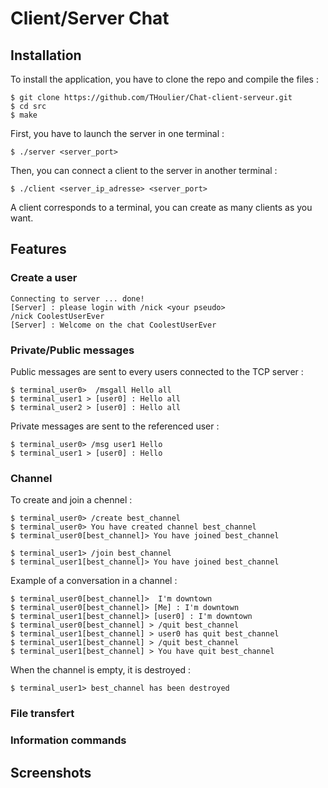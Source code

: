 # Client/Server Chat

Installation
------------
To install the application, you have to clone the repo and compile the files :

    $ git clone https://github.com/THoulier/Chat-client-serveur.git
    $ cd src
    $ make
    
First, you have to launch the server in one terminal :

    $ ./server <server_port>

Then, you can connect a client to the server in another terminal :

    $ ./client <server_ip_adresse> <server_port>
    
A client corresponds to a terminal, you can create as many clients as you want.


Features
------------
### Create a user
```
Connecting to server ... done!
[Server] : please login with /nick <your pseudo>
/nick CoolestUserEver
[Server] : Welcome on the chat CoolestUserEver
```

### Private/Public messages
Public messages are sent to every users connected to the TCP server :
```
$ terminal_user0>  /msgall Hello all
$ terminal_user1 > [user0] : Hello all
$ terminal_user2 > [user0] : Hello all
```
Private messages are sent to the referenced user :
```
$ terminal_user0> /msg user1 Hello
$ terminal_user1 > [user0] : Hello
```

### Channel
To create and join a chennel :
```
$ terminal_user0> /create best_channel
$ terminal_user0> You have created channel best_channel
$ terminal_user0[best_channel]> You have joined best_channel

$ terminal_user1> /join best_channel
$ terminal_user1[best_channel]> You have joined best_channel
```
Example of a conversation in a channel :
```
$ terminal_user0[best_channel]>  I'm downtown
$ terminal_user0[best_channel]> [Me] : I'm downtown
$ terminal_user1[best_channel]> [user0] : I'm downtown
$ terminal_user0[best_channel] > /quit best_channel
$ terminal_user1[best_channel] > user0 has quit best_channel
$ terminal_user1[best_channel] > /quit best_channel
$ terminal_user1[best_channel] > You have quit best_channel
```
When the channel is empty, it is destroyed :
```
$ terminal_user1> best_channel has been destroyed
```
### File transfert
### Information commands

Screenshots
------------
